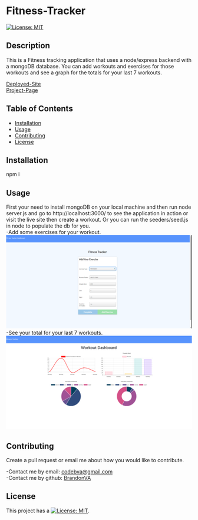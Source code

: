 # Fitness-Tracker
[![License: MIT](https://img.shields.io/badge/License-MIT-yellow.svg)](https://opensource.org/licenses/MIT)

## Description 

This is a Fitness tracking application that uses a node/express backend with a mongoDB database. You can add workouts and exercises for those workouts and see a graph for the totals for your last 7 workouts.


[Deployed-Site](https://enigmatic-escarpment-34858.herokuapp.com/?id=5fff78b1d9ed690015361404) <br />
[Project-Page](https://github.com/BrandonVA/Fitness-Tracker)


## Table of Contents

* [Installation](#installation)
* [Usage](#usage)
* [Contributing](#Contributing)
* [License](#license)


## Installation 
npm i


## Usage 

First your need to install mongoDB on your local machine and then run node server.js and go to http://localhost:3000/ to see the application in action or visit the live site then create a workout. Or you can run the seeders/seed.js in node to populate the db for you.
<br>
-Add some exercises for your workout.
<br>
<img src="readmeImages\add-workout.png">
<br>
-See your total for your last 7 workouts.
<img src="readmeImages\dashboard.png">
<br>



## Contributing 

Create a pull request or email me about how you would like to contribute.

-Contact me by email: codebva@gmail.com <br>
-Contact me by github: [BrandonVA](https://github.com/BrandonVA)


## License 
This project has a [![License: MIT](https://img.shields.io/badge/License-MIT-yellow.svg)](https://opensource.org/licenses/MIT).

